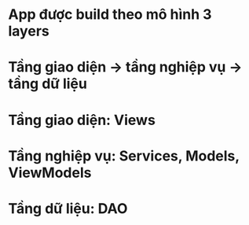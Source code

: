 ﻿# App được build theo mô hình 3 layers


# Tầng giao diện -> tầng nghiệp vụ -> tầng dữ liệu
# Tầng giao diện: Views
# Tầng nghiệp vụ: Services, Models, ViewModels
# Tầng dữ liệu: DAO
